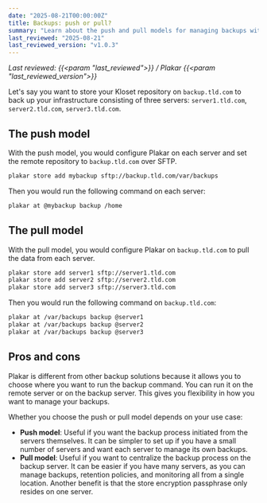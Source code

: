 ```yaml
---
date: "2025-08-21T00:00:00Z"
title: Backups: push or pull?
summary: "Learn about the push and pull models for managing backups with Plakar. This tutorial explains both approaches, their pros and cons, and when to use each."
last_reviewed: "2025-08-21"
last_reviewed_version: "v1.0.3"
---
```


*Last reviewed: {{<param "last_reviewed">}} / Plakar {{<param "last_reviewed_version">}}*

Let's say you want to store your Kloset repository on `backup.tld.com` to back up your infrastructure consisting of three servers: `server1.tld.com`, `server2.tld.com`, `server3.tld.com`.

## The push model

With the push model, you would configure Plakar on each server and set the remote repository to `backup.tld.com` over SFTP.

```bash
plakar store add mybackup sftp://backup.tld.com/var/backups
```

Then you would run the following command on each server:

```bash
plakar at @mybackup backup /home
```

## The pull model

With the pull model, you would configure Plakar on `backup.tld.com` to pull the data from each server.

```bash
plakar store add server1 sftp://server1.tld.com
plakar store add server2 sftp://server2.tld.com
plakar store add server3 sftp://server3.tld.com
```

Then you would run the following command on `backup.tld.com`:

```bash
plakar at /var/backups backup @server1
plakar at /var/backups backup @server2
plakar at /var/backups backup @server3
```

## Pros and cons

Plakar is different from other backup solutions because it allows you to choose where you want to run the backup command. You can run it on the remote server or on the backup server. This gives you flexibility in how you want to manage your backups.

Whether you choose the push or pull model depends on your use case:

- **Push model**: Useful if you want the backup process initiated from the servers themselves. It can be simpler to set up if you have a small number of servers and want each server to manage its own backups.
- **Pull model**: Useful if you want to centralize the backup process on the backup server. It can be easier if you have many servers, as you can manage backups, retention policies, and monitoring all from a single location. Another benefit is that the store encryption passphrase only resides on one server.

